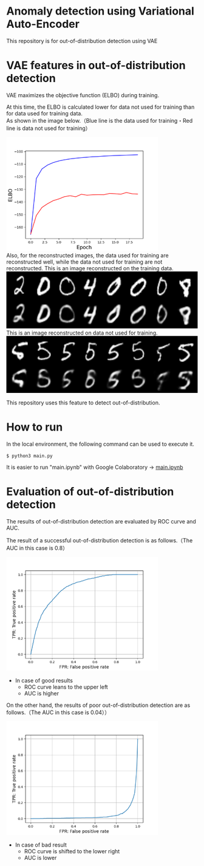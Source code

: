 # Anomaly detection using Variational Auto-Encoder
This repository is for out-of-distribution detection using VAE  

# VAE features in out-of-distribution detection
VAE maximizes the objective function (ELBO) during training.  

At this time, the ELBO is calculated lower for data not used for training than for data used for training data.   
As shown in the image below.（Blue line is the data used for training・Red line is data not used for training）
<div>
	<img src='./elbo.png' height="300px">
</div>
Also, for the reconstructed images, the data used for training are reconstructed well, while the data not used for training are not reconstructed.  
This is an image reconstructed on the training data.
<div><img src='./recon/recon_train10.png' height="150px"></div>
This is an image reconstructed on data not used for training.
<div><img src='./recon/recon_anomaly10.png' height="150px"></div>
  
  
This repository uses this feature to detect out-of-distribution.  

# How to run
In the local environment, the following command can be used to execute it.
```
$ python3 main.py
```
It is easier to run "main.ipynb" with Google Colaboratory → [main.ipynb](https://colab.research.google.com/github/is0383kk/AnomalyDetection_VAE/blob/master/main.ipynb)

# Evaluation of out-of-distribution detection
The results of out-of-distribution detection are evaluated by ROC curve and AUC.  
  
The result of a successful out-of-distribution detection is as follows.（The AUC in this case is 0.8）

<div><img src='./roc5.png' height="300px"></div>

- In case of good results
    - ROC curve leans to the upper left
    - AUC is higher
  
On the other hand, the results of poor out-of-distribution detection are as follows.（The AUC in this case is 0.04））

<div><img src='./roc1.png' height="300px"></div>

- In case of bad result
    - ROC curve is shifted to the lower right
    - AUC is lower
  




